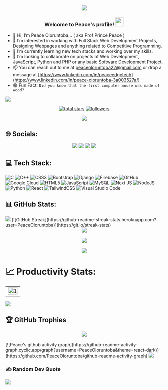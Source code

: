 <div align="center">
  <img src="assets/night coding.gif">
</div>


<h3 align="center">
  Welcome to Peace's profile!
  <img src="https://media.giphy.com/media/hvRJCLFzcasrR4ia7z/giphy.gif" width="28">
</h3>

- 👋 Hi, I’m Peace Oloruntoba... ( aka Prof Prince Peace )
- 👀 I’m interested in working with Full Stack Web Development Projects, Designing Webpages and anything related to Competitive Programming.
- 🌱 I’m currently learning new tech stacks and working over my skills.
- 💞️ I’m looking to collaborate on projects of Web Development, JavaScript, Python and PHP or any basic Software Development Project.
- 📫 You can reach out to me at peaceoloruntoba22@gmail.com or drop a message at [https://www.linkedin.com/in/peaceedgetech](https://www.linkedin.com/in/peace-oloruntoba-3a003527a/)
- 😁 Fun Fact: ```Did you know that the first computer mouse was made of wood?```

<img src="assets/light.gif">
<p align="center"> 
  <a href="https://github.com/peaceoloruntoba?tab=repositories&sort=stargazers">
    <img alt="total stars" title="Total stars on GitHub" src="https://custom-icon-badges.demolab.com/github/stars/PeaceOloruntoba?color=FFBF00&style=for-the-badge&labelColor=ff5e00&logo=star"/></a>
  <a href="https://github.com/peaceoloruntoba?tab=followers">
    <img alt="followers" title="Follow me on Github" src="https://custom-icon-badges.demolab.com/github/followers/peaceoloruntoba?color=236ad3&labelColor=1155ba&style=for-the-badge&logo=person-add&label=Follow&logoColor=white"/></a>
</p>
<!-- Profile Views -->
<p align="center"> <img src="https://komarev.com/ghpvc/?username=peaceoloruntoba&style=for-the-badge&color=0a2647"> </p>

## 🌐 Socials: 
<div align="center">
  <a href="https://www.linkedin.com/in/peace-oloruntoba-3a003527a/"><img src="https://img.shields.io/badge/LinkedIn-0077B5?style=for-the-badge&logo=linkedin&logoColor=white"></a>
  <a href="https://twitter.com/PeaceEdgeTech"><img src="https://img.shields.io/badge/Twitter-1DA1F2?style=for-the-badge&logo=twitter&logoColor=white"></a>
  <a href="https://github.com/PeaceOloruntoba"><img src="https://img.shields.io/badge/GitHub-100000?style=for-the-badge&logo=github&logoColor=white"></a>
  <a href="https://www.instagram.com/peaceedgetech"><img src="https://img.shields.io/badge/Instagram-E4405F?style=for-the-badge&logo=instagram&logoColor=white"></a>
</div>

## 💻 Tech Stack:
![C](https://img.shields.io/badge/c-%2300599C.svg?style=for-the-badge&logo=c&logoColor=white) ![C++](https://img.shields.io/badge/c++-%2300599C.svg?style=for-the-badge&logo=c%2B%2B&logoColor=white) ![CSS3](https://img.shields.io/badge/css3-%231572B6.svg?style=for-the-badge&logo=css3&logoColor=white) ![Bootstrap](https://img.shields.io/badge/bootstrap-%23563D7C.svg?style=for-the-badge&logo=bootstrap&logoColor=white) ![Django](https://img.shields.io/badge/django-%23092E20.svg?style=for-the-badge&logo=django&logoColor=white) ![Firebase](https://img.shields.io/badge/firebase-%23039BE5.svg?style=for-the-badge&logo=firebase) ![GitHub](https://img.shields.io/badge/github-%23121011.svg?style=for-the-badge&logo=github&logoColor=white) ![Google Cloud](https://img.shields.io/badge/Google%20Cloud-%234285F4.svg?style=for-the-badge&logo=google-cloud&logoColor=white) ![HTML5](https://img.shields.io/badge/html5-%23E34F26.svg?style=for-the-badge&logo=html5&logoColor=white) ![JavaScript](https://img.shields.io/badge/javascript-%23323330.svg?style=for-the-badge&logo=javascript&logoColor=%23F7DF1E) ![MySQL](https://img.shields.io/badge/mysql-%2300f.svg?style=for-the-badge&logo=mysql&logoColor=white) ![Next JS](https://img.shields.io/badge/Next-black?style=for-the-badge&logo=next.js&logoColor=white) ![NodeJS](https://img.shields.io/badge/node.js-6DA55F?style=for-the-badge&logo=node.js&logoColor=white) ![Python](https://img.shields.io/badge/python-3670A0?style=for-the-badge&logo=python&logoColor=ffdd54)  ![React](https://img.shields.io/badge/react-%2320232a.svg?style=for-the-badge&logo=react&logoColor=%2361DAFB) ![TailwindCSS](https://img.shields.io/badge/tailwindcss-%2338B2AC.svg?style=for-the-badge&logo=tailwind-css&logoColor=white) ![Visual Studio Code](https://img.shields.io/badge/Visual%20Studio%20Code-0078d7.svg?style=for-the-badge&logo=visual-studio-code&logoColor=white)

## 📊 GitHub Stats:
<img src="assets/light.gif">
[![GitHub Streak](https://github-readme-streak-stats.herokuapp.com?user=PeaceOloruntoba)](https://git.io/streak-stats)
<div align="center">
  <img align="center" src="https://github-readme-stats.vercel.app/api?username=PeaceOloruntoba&theme=monokai&hide_border=false&include_all_commits=true&count_private=true">
  <br>
  <br>
  <img align="center" src="https://github-readme-streak-stats.herokuapp.com/?user=PeaceOloruntoba&theme=monokai&hide_border=false">
  <br>
  <br>
  <img align="center" src="https://github-readme-stats.vercel.app/api/top-langs/?username=PeaceOloruntoba&theme=monokai&hide_border=false&include_all_commits=true&count_private=true&layout=compact">
</div>


# 📈 Productivity Stats:
<table align="center">
  <tr>
    <td><img src="https://github-profile-summary-cards.vercel.app/api/cards/profile-details?username=PeaceOloruntoba&theme=monokai"  display=block width=100% height=auto  alt="1" ></td>
  </tr> 
</table>
<img src="assets/light.gif"> 

## 🏆 GitHub Trophies
<div align="center">
  <img src="https://github-profile-trophy.vercel.app/?username=PeaceOloruntoba&theme=discord&no-frame=false&no-bg=false&margin-w=4">
</div>
<br>
[![Peace's github activity graph](https://github-readme-activity-graph.cyclic.app/graph?username=PeaceOloruntoba&theme=react-dark)](https://github.com/PeaceOloruntoba/github-readme-activity-graph)

<img src="assets/light.gif"> 

### ✍️ Random Dev Quote
![](https://quotes-github-readme.vercel.app/api?type=horizontal&theme=radical)
